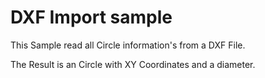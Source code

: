 # DXF Import sample

This Sample read all Circle information's from a DXF File.

The Result is an Circle with XY Coordinates and a diameter.

